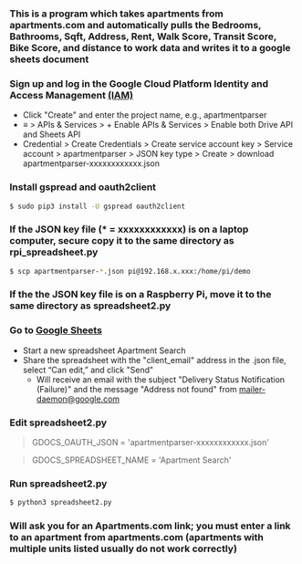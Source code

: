 ### This is a program which takes apartments from apartments.com and automatically pulls the Bedrooms, Bathrooms, Sqft, Address, Rent, Walk Score, Transit Score, Bike Score, and distance to work data and writes it to a google sheets document
### Sign up and log in the Google Cloud Platform Identity and Access Management [(IAM)](https://console.developers.google.com/projectselector/iam-admin/iam)

* Click "Create" and enter the project name, e.g., apartmentparser
* &equiv; > APIs & Services > + Enable APIs & Services > Enable both Drive API and Sheets API
* Credential > Create Credentials > Create service account key > Service account > apartmentparser > JSON key type > Create > download apartmentparser-xxxxxxxxxxxx.json

### Install gspread and oauth2client
```sh
$ sudo pip3 install -U gspread oauth2client
```
### If the JSON key file (* = xxxxxxxxxxxx) is on a laptop computer, secure copy it to the same directory as rpi_spreadsheet.py
```sh
$ scp apartmentparser-*.json pi@192.168.x.xxx:/home/pi/demo
```
### If the the JSON key file is on a Raspberry Pi, move it to the same directory as spreadsheet2.py

### Go to [Google Sheets](https://docs.google.com/spreadsheets/u/0)

* Start a new spreadsheet Apartment Search
* Share the spreadsheet with the "client_email" address in the .json file, select “Can edit,” and click "Send"
  * Will receive an email with the subject "Delivery Status Notification (Failure)" and the message "Address not found" from mailer-daemon@google.com

### Edit spreadsheet2.py

> GDOCS_OAUTH_JSON = 'apartmentparser-xxxxxxxxxxxx.json'

> GDOCS_SPREADSHEET_NAME = 'Apartment Search'

### Run spreadsheet2.py
```sh
$ python3 spreadsheet2.py
```
### Will ask you for an Apartments.com link; you must enter a link to an apartment from apartments.com (apartments with multiple units listed usually do not work correctly)

